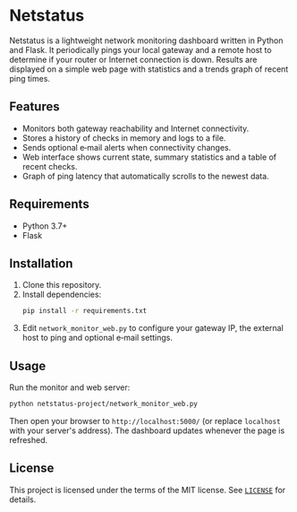 # Netstatus

Netstatus is a lightweight network monitoring dashboard written in Python and Flask.
It periodically pings your local gateway and a remote host to determine if your
router or Internet connection is down.  Results are displayed on a simple web
page with statistics and a trends graph of recent ping times.

## Features

* Monitors both gateway reachability and Internet connectivity.
* Stores a history of checks in memory and logs to a file.
* Sends optional e‑mail alerts when connectivity changes.
* Web interface shows current state, summary statistics and a table of recent
  checks.
* Graph of ping latency that automatically scrolls to the newest data.

## Requirements

* Python 3.7+
* Flask

## Installation

1. Clone this repository.
2. Install dependencies:
   ```bash
   pip install -r requirements.txt
   ```
3. Edit `network_monitor_web.py` to configure your gateway IP, the external
   host to ping and optional e‑mail settings.

## Usage

Run the monitor and web server:

```bash
python netstatus-project/network_monitor_web.py
```

Then open your browser to `http://localhost:5000/` (or replace `localhost` with
your server's address). The dashboard updates whenever the page is refreshed.

## License

This project is licensed under the terms of the MIT license. See
[`LICENSE`](LICENSE) for details.
